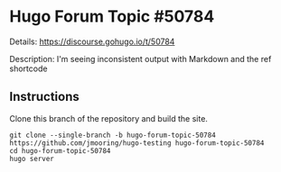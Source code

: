 # Hugo Forum Topic #50784

Details: <https://discourse.gohugo.io/t/50784>

Description: I'm seeing inconsistent output with Markdown and the ref shortcode

## Instructions

Clone this branch of the repository and build the site.

```text
git clone --single-branch -b hugo-forum-topic-50784 https://github.com/jmooring/hugo-testing hugo-forum-topic-50784
cd hugo-forum-topic-50784
hugo server
```
